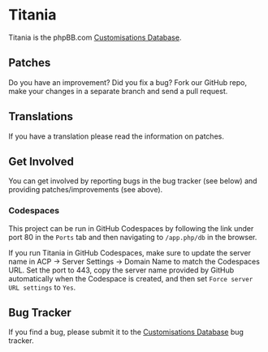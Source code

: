 # Titania

Titania is the phpBB.com [Customisations Database](https://www.phpbb.com/customise/db).

## Patches

Do you have an improvement? Did you fix a bug? Fork our GitHub repo, make your changes in a separate branch and send a pull request.

## Translations

If you have a translation please read the information on patches.

## Get Involved

You can get involved by reporting bugs in the bug tracker (see below) and providing patches/improvements (see above).

### Codespaces

This project can be run in GitHub Codespaces by following the link under port 80 in the `Ports` tab and then navigating to `/app.php/db` in the browser. 

If you run Titania in GitHub Codespaces, make sure to update the server name in ACP -> Server Settings -> Domain Name to match the Codespaces URL. Set the port to 443, copy the server name provided by GitHub automatically when the Codespace is created, and then set `Force server URL settings` to `Yes`.

## Bug Tracker

If you find a bug, please submit it to the [Customisations Database](https://github.com/phpbb/customisation-db/issues) bug tracker.
